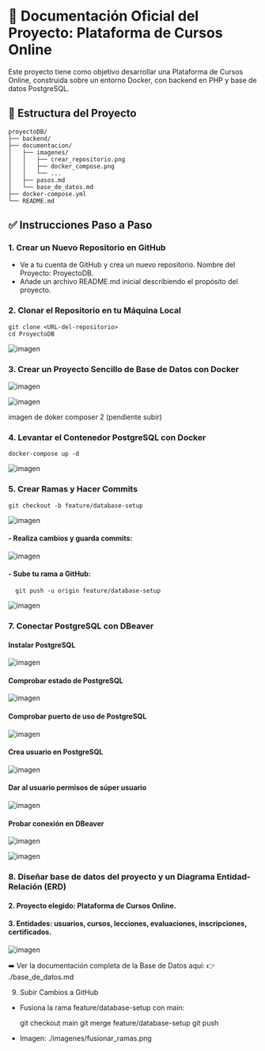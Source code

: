 # 🚀 Documentación Oficial del Proyecto: Plataforma de Cursos Online

Este proyecto tiene como objetivo desarrollar una Plataforma de Cursos Online, construida sobre un entorno Docker, con backend en PHP y base de datos PostgreSQL.

## 📂 Estructura del Proyecto

    proyectoDB/
    ├── backend/
    ├── documentacion/
    │   ├── imagenes/
    │   │   ├── crear_repositorio.png
    │   │   ├── docker_compose.png
    │   │   └── ...
    │   ├── pasos.md
    │   └── base_de_datos.md
    ├── docker-compose.yml
    └── README.md              


## ✅ Instrucciones Paso a Paso

### 1. Crear un Nuevo Repositorio en GitHub
- Ve a tu cuenta de GitHub y crea un nuevo repositorio. Nombre del Proyecto: ProyectoDB.
- Añade un archivo README.md inicial describiendo el propósito del proyecto.

### 2. Clonar el Repositorio en tu Máquina Local

    git clone <URL-del-repositorio>
    cd ProyectoDB

![imagen](./imagenes/1_clonar_repo_local.png)

### 3. Crear un Proyecto Sencillo de Base de Datos con Docker

![imagen](./imagenes/crear_docker_composer.png)

![imagen](./imagenes/editar_docker_compose.png)

imagen de doker composer 2 (pendiente subir)

### 4. Levantar el Contenedor PostgreSQL con Docker

    docker-compose up -d

![imagen](./imagenes/levantar_proyecto.png)


### 5. Crear Ramas y Hacer Commits

    git checkout -b feature/database-setup

![imagen](./imagenes/Crear_rama.png)

#### - Realiza cambios y guarda commits:

![imagen](./imagenes/Cambios_en_rama.png)

#### - Sube tu rama a GitHub:

      git push -u origin feature/database-setup

![imagen](./imagenes/subida_archivos.png)

### 7. Conectar PostgreSQL con DBeaver

#### Instalar PostgreSQL
![imagen](./imagenes/instalar_postgres_2.png)

#### Comprobar estado de PostgreSQL
![imagen](./imagenes/instalar_postgres_3_comrprobar_estado.png)

#### Comprobar puerto de uso de PostgreSQL
![imagen](./imagenes/instalar_postgres_4_comprueba_puerto.png)

#### Crea usuario en PostgreSQL
![imagen](./imagenes/Crea_user_postgres_1.png)

#### Dar al usuario permisos de súper usuario
![imagen](./imagenes/superusuario.png)

#### Probar conexión en DBeaver
![imagen](./imagenes/probar_concexion_dbeaver_1.png)

![imagen](./imagenes/probar_conexion_dbeaver_2.png)


### 8. Diseñar base de datos del proyecto y un Diagrama Entidad-Relación (ERD)

#### 2. Proyecto elegido: Plataforma de Cursos Online.
#### 3. Entidades: usuarios, cursos, lecciones, evaluaciones, inscripciones, certificados.

![imagen](./imagenes/probar_conexion_dbeaver_2.png)

➡️ Ver la documentación completa de la Base de Datos aquí:
👉 ./base_de_datos.md


9. Subir Cambios a GitHub
- Fusiona la rama feature/database-setup con main:

    git checkout main
    git merge feature/database-setup
    git push

- Imagen: ./imagenes/fusionar_ramas.png
